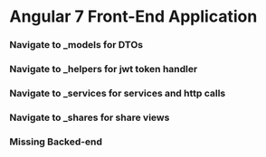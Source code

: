 # Angular 7 Front-End Application
### Navigate to _models for DTOs
### Navigate to _helpers for jwt token handler 
### Navigate to _services for services and http calls
### Navigate to _shares for share views
### Missing Backed-end


